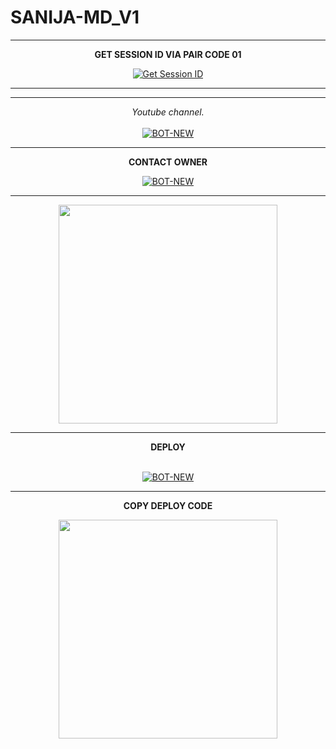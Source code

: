 # SANIJA-MD_V1

<div align="center">



<hr>
<b>GET SESSION ID VIA PAIR CODE 01</b>

<a href='https://asitha.top' target="_blank"><img alt='Get Session ID' src='https://img.shields.io/badge/Click here to get your session id-blue?style=for-the-badge&logo=opencv&logoColor=white'/></a>

<hr>

<hr>

  _Youtube channel._<br><br>
     [![BOT-NEW](https://img.shields.io/badge/MY_YOUTUBE_CHANNEL-red?style=for-the-badge&logo=youtube&logoColor=white)](https://youtube.com/@futuretechwithsanija?si=TK0O7Ov_WR5MIq54)
<br>
<hr>
<b>CONTACT OWNER</b>

[![BOT-NEW](https://telegra.ph/file/99460844d012cad1b7ee4.jpg)](https://wa.me/94767858145)
<hr>

<a href="https://whatsapp.com/channel/0029Vai5pJa5vK9zcGR1PX2f"><img src="https://img.shields.io/badge/Join%20Our%20WhatsApp%20Channel-green"  width="350"></a>

<hr>

<b>DEPLOY</b>
</br>
</br>
 
  
[![BOT-NEW](https://img.shields.io/badge/asitha_md_deploy_on_replit-F2620?style=for-the-badge&logo=replit&logoColor=white&buttcode=1n2i3m4a)](https://replit.com/)
   

<hr>

<b>COPY DEPLOY CODE</b></br>

<a href="https://whatsapp.com/channel/0029VaeyMWv3QxRu4hA6c33Z/499"><img src="https://img.shields.io/badge/COPY%20DEPLOY%20CODE-red"  width="350"></a>
